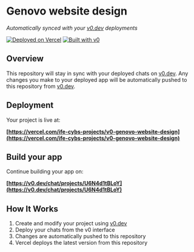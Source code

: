 # Genovo website design

*Automatically synced with your [v0.dev](https://v0.dev) deployments*

[![Deployed on Vercel](https://img.shields.io/badge/Deployed%20on-Vercel-black?style=for-the-badge&logo=vercel)](https://vercel.com/ife-cybs-projects/v0-genovo-website-design)
[![Built with v0](https://img.shields.io/badge/Built%20with-v0.dev-black?style=for-the-badge)](https://v0.dev/chat/projects/U6N4d1tBLoY)

## Overview

This repository will stay in sync with your deployed chats on [v0.dev](https://v0.dev).
Any changes you make to your deployed app will be automatically pushed to this repository from [v0.dev](https://v0.dev).

## Deployment

Your project is live at:

**[https://vercel.com/ife-cybs-projects/v0-genovo-website-design](https://vercel.com/ife-cybs-projects/v0-genovo-website-design)**

## Build your app

Continue building your app on:

**[https://v0.dev/chat/projects/U6N4d1tBLoY](https://v0.dev/chat/projects/U6N4d1tBLoY)**

## How It Works

1. Create and modify your project using [v0.dev](https://v0.dev)
2. Deploy your chats from the v0 interface
3. Changes are automatically pushed to this repository
4. Vercel deploys the latest version from this repository
